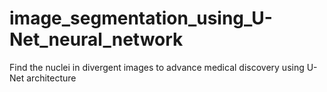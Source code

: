 # image_segmentation_using_U-Net_neural_network
Find the nuclei in divergent images to advance medical discovery using U-Net architecture
